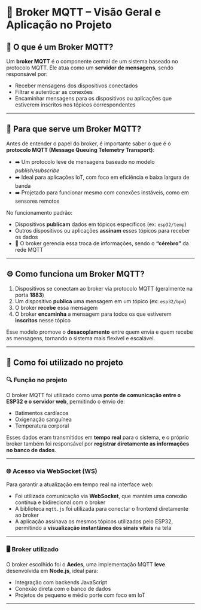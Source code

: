 # 📡 Broker MQTT – Visão Geral e Aplicação no Projeto

## 🔌 O que é um Broker MQTT?

Um **broker MQTT** é o componente central de um sistema baseado no protocolo MQTT. Ele atua como um **servidor de mensagens**, sendo responsável por:

- Receber mensagens dos dispositivos conectados  
- Filtrar e autenticar as conexões  
- Encaminhar mensagens para os dispositivos ou aplicações que estiverem inscritos nos tópicos correspondentes  

---

## 📡 Para que serve um Broker MQTT?

Antes de entender o papel do broker, é importante saber o que é o **protocolo MQTT (Message Queuing Telemetry Transport)**:

- ➡️ Um protocolo leve de mensagens baseado no modelo *publish/subscribe*  
- ➡️ Ideal para aplicações IoT, com foco em eficiência e baixa largura de banda  
- ➡️ Projetado para funcionar mesmo com conexões instáveis, como em sensores remotos  

No funcionamento padrão:

- Dispositivos **publicam** dados em tópicos específicos (ex: `esp32/temp`)  
- Outros dispositivos ou aplicações **assinam** esses tópicos para receber os dados  
- 🧠 O broker gerencia essa troca de informações, sendo o **“cérebro”** da rede MQTT  

---

## ⚙️ Como funciona um Broker MQTT?

1. Dispositivos se conectam ao broker via protocolo MQTT (geralmente na porta **1883**)  
2. Um dispositivo **publica** uma mensagem em um tópico (ex: `esp32/bpm`)  
3. O broker **recebe** essa mensagem  
4. O broker **encaminha** a mensagem para todos os que estiverem **inscritos** nesse tópico  

Esse modelo promove o **desacoplamento** entre quem envia e quem recebe as mensagens, tornando o sistema mais flexível e escalável.

---

## 🧪 Como foi utilizado no projeto

### 🔍 Função no projeto

O broker MQTT foi utilizado como uma **ponte de comunicação entre o ESP32 e o servidor web**, permitindo o envio de:

- Batimentos cardíacos  
- Oxigenação sanguínea  
- Temperatura corporal  

Esses dados eram transmitidos em **tempo real** para o sistema, e o próprio broker também foi responsável por **registrar diretamente as informações no banco de dados**.

---

### 🌐 Acesso via WebSocket (WS)

Para garantir a atualização em tempo real na interface web:

- Foi utilizada comunicação via **WebSocket**, que mantém uma conexão contínua e bidirecional com o broker  
- A biblioteca `mqtt.js` foi utilizada para conectar o frontend diretamente ao broker  
- A aplicação assinava os mesmos tópicos utilizados pelo ESP32, permitindo a **visualização instantânea dos sinais vitais** na tela  

---

### 🖥️ Broker utilizado

O broker escolhido foi o **Aedes**, uma implementação MQTT **leve** desenvolvida em **Node.js**, ideal para:

- Integração com backends JavaScript  
- Conexão direta com o banco de dados  
- Projetos de pequeno e médio porte com foco em IoT  

---
